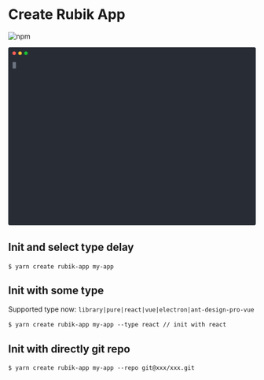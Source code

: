 # Create Rubik App 
![npm](https://img.shields.io/npm/v/create-rubik-app?color=sucess)
<p align='center'>
<img src='assets/demo.svg' width='600' alt='demo'>
</p>

## Init and select type delay
```
$ yarn create rubik-app my-app
```
## Init with some type
Supported type now: `library|pure|react|vue|electron|ant-design-pro-vue`
```
$ yarn create rubik-app my-app --type react // init with react
```

## Init with directly git repo
```
$ yarn create rubik-app my-app --repo git@xxx/xxx.git
```

